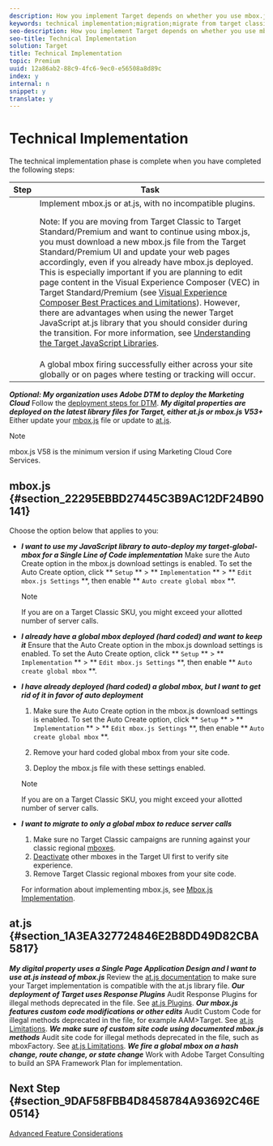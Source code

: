```yaml
---
description: How you implement Target depends on whether you use mbox.js or at.js, and whether you use Adobe DTM.
keywords: technical implementation;migration;migrate from target classic to target standard;dtm;mbox,js;dynamic tag management;at.js
seo-description: How you implement Target depends on whether you use mbox.js or at.js, and whether you use Adobe DTM.
seo-title: Technical Implementation
solution: Target
title: Technical Implementation
topic: Premium
uuid: 12a86ab2-88c9-4fc6-9ec0-e56508a8d89c
index: y
internal: n
snippet: y
translate: y
---
```


# Technical Implementation

The technical implementation phase is complete when you have completed the following steps:


<table id="table_85803800F7E443F8A2FDAC8267B364BD"> 
 <thead> 
  <tr> 
   <th colname="col1" class="entry">Step</th> 
   <th colname="col2" class="entry">Task</th> 
  </tr>
 </thead>
 <tbody> 
  <tr> 
   <td colname="col1"><img href="../a4t/graphics/step1_icon.png" id="image_F0F2AF68C34544D3856622AE07408FEA" /> </td> 
   <td colname="col2">Implement mbox.js or at.js, with no incompatible plugins. <p> <p type="important">Note: If you are moving from <span class="keyword">Target Classic</span> to <span class="keyword">Target Standard/Premium</span> and want to continue using <span class="filepath">mbox.js</span>, you must download a new <span class="filepath">mbox.js</span> file from the <span class="keyword">Target Standard/Premium</span> UI and update your web pages accordingly, even if you already have <span class="filepath">mbox.js</span> deployed. This is especially important if you are planning to edit page content in the <span class="wintitle">Visual Experience Composer</span> (VEC) in <span class="keyword">Target Standard/Premium</span> (see <a href="../target/c_experience_composer_best_practices.xml#concept_E284B3F704C04406B174D9050A2528A6" format="dita" scope="local">Visual Experience Composer Best Practices and Limitations</a>). However, there are advantages when using the newer <span class="keyword">Target</span> JavaScript <span class="codeph">at.js</span> library that you should consider during the transition. For more information, see <a href="../ov2/c_target-implement.xml#concept_60B748DE4293488F917E8F1FA4C7E9EB" format="dita" scope="local">Understanding the Target JavaScript Libraries</a>. </p> </p> </td> 
  </tr> 
  <tr> 
   <td colname="col1"><img href="../a4t/graphics/step2_icon.png" id="image_B2F94231CCDC407BB07F98E1237ADEFB" /> </td> 
   <td colname="col2">A global mbox firing successfully either across your site globally or on pages where testing or tracking will occur.</td> 
  </tr> 
 </tbody> 
</table>

***Optional: My organization uses Adobe DTM to deploy the Marketing Cloud*** 
Follow the [deployment steps for DTM](https://marketing.adobe.com/resources/help/en_US/dtm/target/). 
***My digital properties are deployed on the latest library files for Target, either at.js or mbox.js V53+*** 
Either update your [mbox.js](t_mbox_download.md#task_4EAE26BB84FD4E1D858F411AEDF4B420) file or update to [at.js](c_target-atjs-implementation.md#concept_8AC8D169E02944B1A547A0CAD97EAC17). 

>[!NOTE]
>
>mbox.js V58 is the minimum version if using Marketing Cloud Core Services.



## mbox.js {#section_22295EBBD27445C3B9AC12DF24B90141}

Choose the option below that applies to you:

* ***I want to use my JavaScript library to auto-deploy my target-global-mbox for a Single Line of Code implementation*** Make sure the Auto Create option in the mbox.js download settings is enabled. To set the Auto Create option, click ** `Setup` ** > ** `Implementation` ** > ** `Edit mbox.js Settings` **, then enable ** `Auto create global mbox` **. 

  >[!NOTE]
  >
  >If you are on a Target Classic SKU, you might exceed your allotted number of server calls.


* ***I already have a global mbox deployed (hard coded) and want to keep it*** Ensure that the Auto Create option in the mbox.js download settings is enabled. To set the Auto Create option, click ** `Setup` ** > ** `Implementation` ** > ** `Edit mbox.js Settings` **, then enable ** `Auto create global mbox` **. 

* ***I have already deployed (hard coded) a global mbox, but I want to get rid of it in favor of auto deployment*** 
    1. Make sure the Auto Create option in the mbox.js download settings is enabled. To set the Auto Create option, click ** `Setup` ** > ** `Implementation` ** > ** `Edit mbox.js Settings` **, then enable ** `Auto create global mbox` **. 

    1. Remove your hard coded global mbox from your site code.
    1. Deploy the mbox.js file with these settings enabled.


  >[!NOTE]
  >
  >If you are on a Target Classic SKU, you might exceed your allotted number of server calls.


* ***I want to migrate to only a global mbox to reduce server calls*** 
    1. Make sure no Target Classic campaigns are running against your classic regional [mboxes](c_mboxes.md#concept_85E01D9DD0B64BD3A138C2D3DB83BD57).
    1. [Deactivate](c_activities.md#table_B68BB1AD61394C749822FF4938E404E7) other mboxes in the Target UI first to verify site experience.
    1. Remove Target Classic regional mboxes from your site code.

  For information about implementing mbox.js, see [Mbox.js Implementation](t_mbox_download.md#task_4EAE26BB84FD4E1D858F411AEDF4B420). 




## at.js {#section_1A3EA327724846E2B8DD49D82CBA5817}

***My digital property uses a Single Page Application Design and I want to use at.js instead of mbox.js*** 
Review the [at.js documentation](c_target-atjs-implementation.md#concept_8AC8D169E02944B1A547A0CAD97EAC17) to make sure your Target implementation is compatible with the at.js library file. 
***Our deployment of Target uses Response Plugins*** 
Audit Response Plugins for illegal methods deprecated in the file. See [at.js Plugins](c_target-atjs-plugins.md#concept_F5D4C0A4DACF41409CC42FDD93B13FAF). 
***Our mbox.js features custom code modifications or other edits*** 
Audit Custom Code for illegal methods deprecated in the file, for example AAM&gt;Target. See [at.js Limitations](c_target-atjs-limitations.md#concept_FA99E4D6EC274552BF45E01AFB76CCAE). 
***We make sure of custom site code using documented mbox.js methods*** 
Audit site code for illegal methods deprecated in the file, such as mboxFactory. See [at.js Limitations](c_target-atjs-limitations.md#concept_FA99E4D6EC274552BF45E01AFB76CCAE). 
***We fire a global mbox on a hash change, route change, or state change*** 
Work with Adobe Target Consulting to build an SPA Framework Plan for implementation.

## Next Step {#section_9DAF58FBB4D8458784A93692C46E0514}

[Advanced Feature Considerations](c_trans-advanced-feature-considerations.md#concept_D8DB7801889A464D9197A739F7B185A7) 
